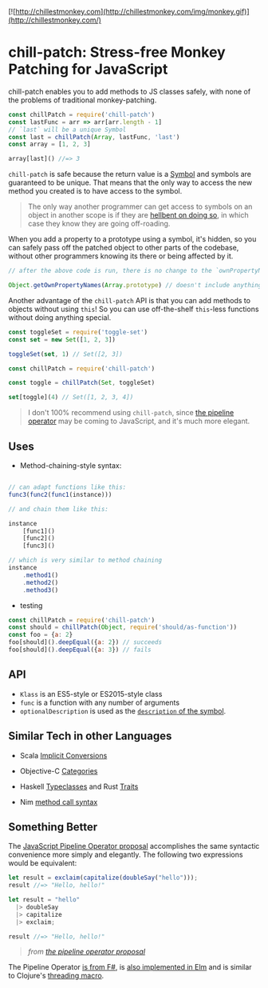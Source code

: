 [![http://chillestmonkey.com](http://chillestmonkey.com/img/monkey.gif)](http://chillestmonkey.com/)

# chill-patch: Stress-free Monkey Patching for JavaScript

chill-patch enables you to add methods to JS classes safely, with none of the problems of traditional monkey-patching.

```js
const chillPatch = require('chill-patch')
const lastFunc = arr => arr[arr.length - 1]
// `last` will be a unique Symbol
const last = chillPatch(Array, lastFunc, 'last')
const array = [1, 2, 3]

array[last]() //=> 3
```

`chill-patch` is safe because the return value is a [Symbol](https://developer.mozilla.org/en-US/docs/Web/JavaScript/Reference/Global_Objects/Symbol) and symbols are guaranteed to be unique. That means that the only way to access the new method you created is to have access to the symbol. 

> The only way another programmer can get access to symbols on an object in another scope is if they are [hellbent on doing so](https://developer.mozilla.org/en-US/docs/Web/JavaScript/Reference/Global_Objects/Object/getOwnPropertySymbols), in which case they know they are going off-roading.

When you add a property to a prototype using a symbol, it's hidden, so you can safely pass off the patched object to other parts of the codebase, without other programmers knowing its there or being affected by it.

```js
// after the above code is run, there is no change to the `ownPropertyNames` of the patched class

Object.getOwnPropertyNames(Array.prototype) // doesn't include anything new!

```

Another advantage of the `chill-patch` API is that you can add methods to objects without using `this`! So you can use off-the-shelf `this`-less functions without doing anything special.

```js
const toggleSet = require('toggle-set')
const set = new Set([1, 2, 3])

toggleSet(set, 1) // Set([2, 3])

const chillPatch = require('chill-patch')

const toggle = chillPatch(Set, toggleSet)

set[toggle](4) // Set([1, 2, 3, 4])

```

> I don't 100% recommend using `chill-patch`, since [the pipeline operator](#something-better) may be coming to JavaScript, and it's much more elegant.

## Uses

- Method-chaining-style syntax:
```js

// can adapt functions like this:
func3(func2(func1(instance)))

// and chain them like this:

instance
    [func1]()
    [func2]()
    [func3]()

// which is very similar to method chaining
instance
    .method1()
    .method2()
    .method3()
```

- testing

```js
const chillPatch = require('chill-patch')
const should = chillPatch(Object, require('should/as-function'))
const foo = {a: 2}
foo[should]().deepEqual({a: 2}) // succeeds
foo[should]().deepEqual({a: 3}) // fails
```

## API

- `Klass` is an ES5-style or ES2015-style class
- `func` is a function with any number of arguments
- `optionalDescription` is used as the [`description` of the symbol](https://developer.mozilla.org/en-US/docs/Web/JavaScript/Reference/Global_Objects/Symbol#Parameters).

## Similar Tech in other Languages

- Scala [Implicit Conversions](http://docs.scala-lang.org/tutorials/tour/implicit-conversions)

- Objective-C [Categories](https://developer.apple.com/library/mac/documentation/Cocoa/Conceptual/ProgrammingWithObjectiveC/CustomizingExistingClasses/CustomizingExistingClasses.html)

- Haskell [Typeclasses](http://learnyouahaskell.com/types-and-typeclasses#typeclasses-101) and Rust [Traits](https://blog.rust-lang.org/2015/05/11/traits.html)

- Nim [method call syntax](http://nim-lang.org/docs/manual.html#procedures-method-call-syntax)

## Something Better

The [JavaScript Pipeline Operator proposal](https://github.com/mindeavor/es-pipeline-operator) accomplishes the same syntactic convenience more simply and elegantly. The following two expressions would be equivalent:

```js
let result = exclaim(capitalize(doubleSay("hello")));
result //=> "Hello, hello!"

let result = "hello"
  |> doubleSay
  |> capitalize
  |> exclaim;

result //=> "Hello, hello!"
```
> *from [the pipeline operator proposal](https://github.com/mindeavor/es-pipeline-operator#introduction)*

The Pipeline Operator [is from F#](https://docs.microsoft.com/en-us/dotnet/articles/fsharp/language-reference/functions/index#function-composition-and-pipelining), is [also implemented in Elm](http://package.elm-lang.org/packages/elm-lang/core/latest/Basics#|>) and is similar to Clojure's [threading macro](http://clojure.org/guides/threading_macros).